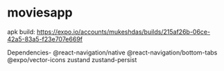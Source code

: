 # moviesapp
apk build: https://expo.io/accounts/mukeshdas/builds/215af26b-06ce-42a5-83a5-f23e707e669f



Dependencies-
@react-navigation/native
@react-navigation/bottom-tabs
@expo/vector-icons
zustand
zustand-persist
